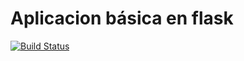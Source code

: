 # Aplicacion básica en flask

[![Build Status](https://travis-ci.org/manuelalonsobraojos/AppHeroku.svg?branch=master)](https://travis-ci.org/manuelalonsobraojos/AppHeroku)
